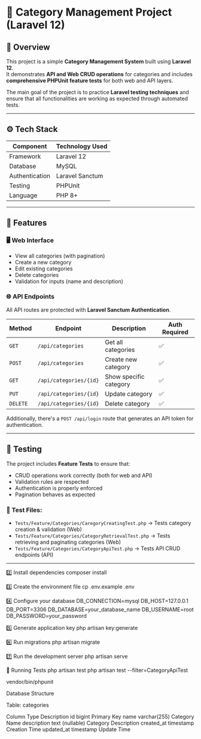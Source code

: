 # 📂 Category Management Project (Laravel 12)

## 🧩 Overview
This project is a simple **Category Management System** built using **Laravel 12**.  
It demonstrates **API and Web CRUD operations** for categories and includes **comprehensive PHPUnit feature tests** for both web and API layers.

The main goal of the project is to practice **Laravel testing techniques** and ensure that all functionalities are working as expected through automated tests.

---

## ⚙️ Tech Stack

| Component | Technology Used |
|------------|-----------------|
| Framework | Laravel 12 |
| Database | MySQL |
| Authentication | Laravel Sanctum |
| Testing | PHPUnit |
| Language | PHP 8+ |

---

## 🧱 Features

### 🖥️ Web Interface
- View all categories (with pagination)
- Create a new category
- Edit existing categories
- Delete categories
- Validation for inputs (name and description)

### 🌐 API Endpoints
All API routes are protected with **Laravel Sanctum Authentication**.

| Method | Endpoint | Description | Auth Required |
|---------|-----------|-------------|----------------|
| `GET` | `/api/categories` | Get all categories | ✅ |
| `POST` | `/api/categories` | Create new category | ✅ |
| `GET` | `/api/categories/{id}` | Show specific category | ✅ |
| `PUT` | `/api/categories/{id}` | Update category | ✅ |
| `DELETE` | `/api/categories/{id}` | Delete category | ✅ |

Additionally, there's a `POST /api/login` route that generates an API token for authentication.

---

## 🧪 Testing

The project includes **Feature Tests** to ensure that:
- CRUD operations work correctly (both for web and API)
- Validation rules are respected
- Authentication is properly enforced
- Pagination behaves as expected

### 📁 Test Files:
- `Tests/Feature/Categories/CaregoryCreatingTest.php` → Tests category creation & validation (Web)
- `Tests/Feature/Categories/CategoryRetrievalTest.php` → Tests retrieving and paginating categories (Web)
- `Tests/Feature/Categories/CategoryApiTest.php` → Tests API CRUD endpoints (API)

---

2️⃣ Install dependencies 
composer install

3️⃣ Create the environment file
cp .env.example .env

4️⃣ Configure your database
DB_CONNECTION=mysql
DB_HOST=127.0.0.1
DB_PORT=3306
DB_DATABASE=your_database_name
DB_USERNAME=root
DB_PASSWORD=your_password


5️⃣ Generate application key
php artisan key:generate

6️⃣ Run migrations
php artisan migrate

7️⃣ Run the development server
php artisan serve

🧾 Running Tests
php artisan test
php artisan test --filter=CategoryApiTest


vendor/bin/phpunit


Database Structure

Table: categories

Column	    Type	        Description
id	        bigint	        Primary Key
name	    varchar(255)	Category Name
description	text            (nullable)	Category Description
created_at	timestamp	    Creation Time
updated_at	timestamp	    Update Time

